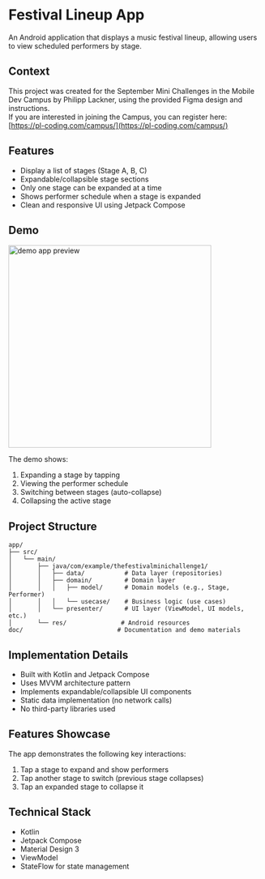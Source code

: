 # Festival Lineup App

An Android application that displays a music festival lineup, allowing users to view scheduled
performers by stage.

## Context

This project was created for the September Mini Challenges in the Mobile Dev Campus by Philipp
Lackner, using the provided Figma design and instructions.  
If you are interested in joining the Campus, you can register
here: [https://pl-coding.com/campus/](https://pl-coding.com/campus/)

## Features

- Display a list of stages (Stage A, B, C)
- Expandable/collapsible stage sections
- Only one stage can be expanded at a time
- Shows performer schedule when a stage is expanded
- Clean and responsive UI using Jetpack Compose

## Demo

<img src="doc/miniChallenge1_September_2025_TheFestivalLineUp.gif" width="400" alt="demo app preview"/>

The demo shows:

1. Expanding a stage by tapping
2. Viewing the performer schedule
3. Switching between stages (auto-collapse)
4. Collapsing the active stage

## Project Structure

```
app/
├── src/
│   └── main/
│       ├── java/com/example/thefestivalminichallenge1/
│       │   ├── data/           # Data layer (repositories)
│       │   ├── domain/         # Domain layer
│       │   │   ├── model/      # Domain models (e.g., Stage, Performer)
│       │   │   └── usecase/    # Business logic (use cases)
│       │   └── presenter/      # UI layer (ViewModel, UI models, etc.)
│       └── res/               # Android resources
doc/                          # Documentation and demo materials
```

## Implementation Details

- Built with Kotlin and Jetpack Compose
- Uses MVVM architecture pattern
- Implements expandable/collapsible UI components
- Static data implementation (no network calls)
- No third-party libraries used

## Features Showcase

The app demonstrates the following key interactions:

1. Tap a stage to expand and show performers
2. Tap another stage to switch (previous stage collapses)
3. Tap an expanded stage to collapse it

## Technical Stack

- Kotlin
- Jetpack Compose
- Material Design 3
- ViewModel
- StateFlow for state management
